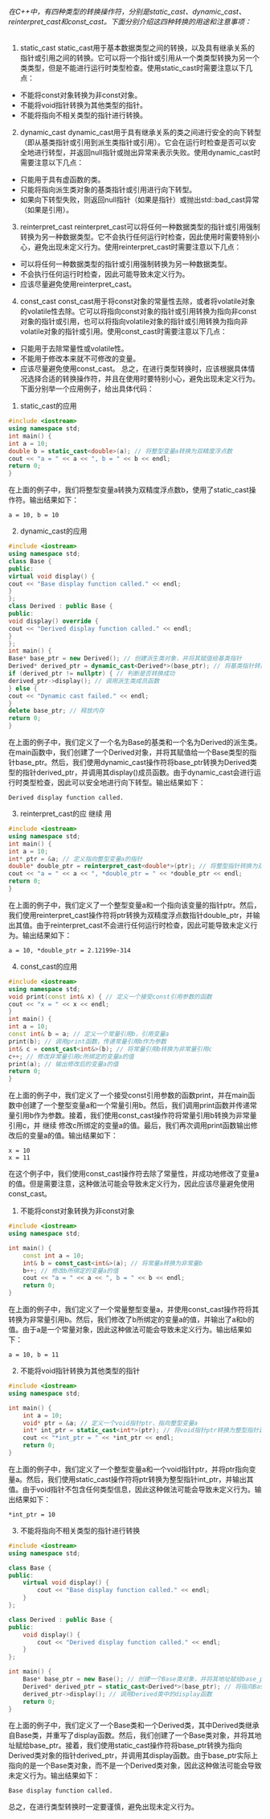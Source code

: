 ######  在C++中，有四种类型的转换操作符，分别是static_cast、dynamic_cast、reinterpret_cast和const_cast。下面分别介绍这四种转换的用途和注意事项：

 1. static_cast
 static_cast用于基本数据类型之间的转换，以及具有继承关系的指针或引用之间的转换。它可以将一个指针或引用从一个类类型转换为另一个类类型，但是不能进行运行时类型检查。使用static_cast时需要注意以下几点：
 - 不能将const对象转换为非const对象。
 - 不能将void指针转换为其他类型的指针。
 - 不能将指向不相关类型的指针进行转换。
 2. dynamic_cast
 dynamic_cast用于具有继承关系的类之间进行安全的向下转型（即从基类指针或引用到派生类指针或引用）。它会在运行时检查是否可以安全地进行转型，并返回null指针或抛出异常来表示失败。使用dynamic_cast时需要注意以下几点：
 - 只能用于具有虚函数的类。
 - 只能将指向派生类对象的基类指针或引用进行向下转型。
 - 如果向下转型失败，则返回null指针（如果是指针）或抛出std::bad_cast异常（如果是引用）。
 3. reinterpret_cast
 reinterpret_cast可以将任何一种数据类型的指针或引用强制转换为另一种数据类型。它不会执行任何运行时检查，因此使用时需要特别小心，避免出现未定义行为。使用reinterpret_cast时需要注意以下几点：
 - 可以将任何一种数据类型的指针或引用强制转换为另一种数据类型。
 - 不会执行任何运行时检查，因此可能导致未定义行为。
 - 应该尽量避免使用reinterpret_cast。
 4. const_cast
 const_cast用于将const对象的常量性去除，或者将volatile对象的volatile性去除。它可以将指向const对象的指针或引用转换为指向非const对象的指针或引用，也可以将指向volatile对象的指针或引用转换为指向非volatile对象的指针或引用。使用const_cast时需要注意以下几点：
 - 只能用于去除常量性或volatile性。
 - 不能用于修改本来就不可修改的变量。
 - 应该尽量避免使用const_cast。
 总之，在进行类型转换时，应该根据具体情况选择合适的转换操作符，并且在使用时要特别小心，避免出现未定义行为。
    下面分别举一个应用例子，给出具体代码：
 1. static_cast的应用
 ```c++
 #include <iostream>
 using namespace std;
 int main() {
 int a = 10;
 double b = static_cast<double>(a); // 将整型变量a转换为双精度浮点数
 cout << "a = " << a << ", b = " << b << endl;
 return 0;
 }
 ```
 在上面的例子中，我们将整型变量a转换为双精度浮点数b，使用了static_cast操作符。输出结果如下：
 ```
 a = 10, b = 10
 ```
 2. dynamic_cast的应用
 ```c++
 #include <iostream>
 using namespace std;
 class Base {
 public:
 virtual void display() {
 cout << "Base display function called." << endl;
 }
 };
 class Derived : public Base {
 public:
 void display() override {
 cout << "Derived display function called." << endl;
 }
 };
 int main() {
 Base* base_ptr = new Derived(); // 创建派生类对象，并将其赋值给基类指针
 Derived* derived_ptr = dynamic_cast<Derived*>(base_ptr); // 将基类指针转换为派生类指针
 if (derived_ptr != nullptr) { // 判断是否转换成功
 derived_ptr->display(); // 调用派生类成员函数
 } else {
 cout << "Dynamic cast failed." << endl;
 }
 delete base_ptr; // 释放内存
 return 0;
 }
 ```
 在上面的例子中，我们定义了一个名为Base的基类和一个名为Derived的派生类。在main函数中，我们创建了一个Derived对象，并将其赋值给一个Base类型的指针base_ptr。然后，我们使用dynamic_cast操作符将base_ptr转换为Derived类型的指针derived_ptr，并调用其display()成员函数。由于dynamic_cast会进行运行时类型检查，因此可以安全地进行向下转型。输出结果如下：
 ```
 Derived display function called.
 ```
 3. reinterpret_cast的应 继续 用
 ```c++
 #include <iostream>
 using namespace std;
 int main() {
 int a = 10;
 int* ptr = &a; // 定义指向整型变量a的指针
 double* double_ptr = reinterpret_cast<double*>(ptr); // 将整型指针转换为双精度浮点数指针
 cout << "a = " << a << ", *double_ptr = " << *double_ptr << endl;
 return 0;
 }
 ```
 在上面的例子中，我们定义了一个整型变量a和一个指向该变量的指针ptr。然后，我们使用reinterpret_cast操作符将ptr转换为双精度浮点数指针double_ptr，并输出其值。由于reinterpret_cast不会进行任何运行时检查，因此可能导致未定义行为。输出结果如下：
 ```
 a = 10, *double_ptr = 2.12199e-314
 ```
 4. const_cast的应用
 ```c++
 #include <iostream>
 using namespace std;
 void print(const int& x) { // 定义一个接受const引用参数的函数
 cout << "x = " << x << endl;
 }
 int main() {
 int a = 10;
 const int& b = a; // 定义一个常量引用b，引用变量a
 print(b); // 调用print函数，传递常量引用b作为参数
 int& c = const_cast<int&>(b); // 将常量引用b转换为非常量引用c
 c++; // 修改非常量引用c所绑定的变量a的值
 print(a); // 输出修改后的变量a的值
 return 0;
 }
 ```
 在上面的例子中，我们定义了一个接受const引用参数的函数print，并在main函数中创建了一个整型变量a和一个常量引用b。然后，我们调用print函数并传递常量引用b作为参数。接着，我们使用const_cast操作符将常量引用b转换为非常量引用c，并 继续 修改c所绑定的变量a的值。最后，我们再次调用print函数输出修改后的变量a的值。输出结果如下：
 ```
 x = 10
 x = 11
 ```
 在这个例子中，我们使用const_cast操作符去除了常量性，并成功地修改了变量a的值。但是需要注意，这种做法可能会导致未定义行为，因此应该尽量避免使用const_cast。



1. 不能将const对象转换为非const对象

```c++
#include <iostream>
using namespace std;

int main() {
    const int a = 10;
    int& b = const_cast<int&>(a); // 将常量a转换为非常量b
    b++; // 修改b所绑定的变量a的值
    cout << "a = " << a << ", b = " << b << endl;
    return 0;
}
```

在上面的例子中，我们定义了一个常量整型变量a，并使用const_cast操作符将其转换为非常量引用b。然后，我们修改了b所绑定的变量a的值，并输出了a和b的值。由于a是一个常量对象，因此这种做法可能会导致未定义行为。输出结果如下：

```
a = 10, b = 11
```

2. 不能将void指针转换为其他类型的指针

```c++
#include <iostream>
using namespace std;

int main() {
    int a = 10;
    void* ptr = &a; // 定义一个void指针ptr，指向整型变量a
    int* int_ptr = static_cast<int*>(ptr); // 将void指针ptr转换为整型指针int_ptr
    cout << "*int_ptr = " << *int_ptr << endl;
    return 0;
}
```

在上面的例子中，我们定义了一个整型变量a和一个void指针ptr，并将ptr指向变量a。然后，我们使用static_cast操作符将ptr转换为整型指针int_ptr，并输出其值。由于void指针不包含任何类型信息，因此这种做法可能会导致未定义行为。输出结果如下：

```
*int_ptr = 10
```

3. 不能将指向不相关类型的指针进行转换

```c++
#include <iostream>
using namespace std;

class Base {
public:
    virtual void display() {
        cout << "Base display function called." << endl;
    }
};

class Derived : public Base {
public:
    void display() {
        cout << "Derived display function called." << endl;
    }
};

int main() {
    Base* base_ptr = new Base(); // 创建一个Base类对象，并将其地址赋给base_ptr
    Derived* derived_ptr = static_cast<Derived*>(base_ptr); // 将指向Base类对象的指针转换为指向Derived类对象的指针
    derived_ptr->display(); // 调用Derived类中的display函数
    return 0;
}
```

在上面的例子中，我们定义了一个Base类和一个Derived类，其中Derived类继承自Base类，并重写了display函数。然后，我们创建了一个Base类对象，并将其地址赋给base_ptr。接着，我们使用static_cast操作符将base_ptr转换为指向Derived类对象的指针derived_ptr，并调用其display函数。由于base_ptr实际上指向的是一个Base类对象，而不是一个Derived类对象，因此这种做法可能会导致未定义行为。输出结果如下：

```
Base display function called.
```

总之，在进行类型转换时一定要谨慎，避免出现未定义行为。
